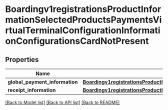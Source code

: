 # Boardingv1registrationsProductInformationSelectedProductsPaymentsVirtualTerminalConfigurationInformationConfigurationsCardNotPresent

## Properties
Name | Type | Description | Notes
------------ | ------------- | ------------- | -------------
**global_payment_information** | [**Boardingv1registrationsProductInformationSelectedProductsPaymentsVirtualTerminalConfigurationInformationConfigurationsCardNotPresentGlobalPaymentInformation**](Boardingv1registrationsProductInformationSelectedProductsPaymentsVirtualTerminalConfigurationInformationConfigurationsCardNotPresentGlobalPaymentInformation.md) |  | [optional] 
**receipt_information** | [**Boardingv1registrationsProductInformationSelectedProductsPaymentsVirtualTerminalConfigurationInformationConfigurationsCardNotPresentReceiptInformation**](Boardingv1registrationsProductInformationSelectedProductsPaymentsVirtualTerminalConfigurationInformationConfigurationsCardNotPresentReceiptInformation.md) |  | [optional] 

[[Back to Model list]](../README.md#documentation-for-models) [[Back to API list]](../README.md#documentation-for-api-endpoints) [[Back to README]](../README.md)



